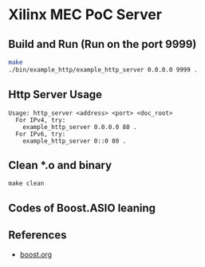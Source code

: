 # Xilinx MEC PoC Server

## Build and Run (Run on the port 9999)

```bash
make
./bin/example_http/example_http_server 0.0.0.0 9999 .
```

## Http Server Usage
```
Usage: http_server <address> <port> <doc_root>
  For IPv4, try:
    example_http_server 0.0.0.0 80 .
  For IPv6, try:
    example_http_server 0::0 80 .
```

## Clean *.o and binary
```
make clean
```


## Codes of Boost.ASIO leaning

## References
- [boost.org](http://www.boost.org/doc/libs/1_61_0/doc/html/boost_asio.html)


